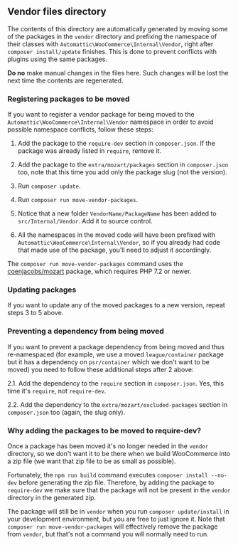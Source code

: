 ## Vendor files directory

The contents of this directory are automatically generated by moving some of the packages in the `vendor` directory and prefixing the namespace of their classes with `Automattic\WooCommerce\Internal\Vendor`, right after `composer install/update` finishes. This is done to prevent conflicts with plugins using the same packages.

**Do no** make manual changes in the files here. Such changes will be lost the next time the contents are regenerated.

### Registering packages to be moved

If you want to register a vendor package for being moved to the `Automattic\WooCommerce\Internal\Vendor` namespace in order to avoid possible namespace conflicts, follow these steps:

1. Add the package to the `require-dev` section in `composer.json`. If the package was already listed in `require`, remove it.

2. Add the package to the `extra/mozart/packages` section in `composer.json` too, note that this time you add only the package slug (not the version).

3. Run `composer update`.

4. Run `composer run move-vendor-packages`.

5. Notice that a new folder `VendorName/PackageName` has been added to `src/Internal/Vendor`. Add it to source control.

6. All the namespaces in the moved code will have been prefixed with `Automattic\WooCommerce\Internal\Vendor`, so if you already had code that made use of the package, you'll need to adjust it accordingly.

The `composer run move-vendor-packages` command uses the [coenjacobs/mozart](https://github.com/coenjacobs/mozart) package, which requires PHP 7.2 or newer.

### Updating packages

If you want to update any of the moved packages to a new version, repeat steps 3 to 5 above.

### Preventing a dependency from being moved

If you want to prevent a package dependency from being moved and thus re-namespaced (for example, we use a moved `league/container` package but it has a dependency on `psr/container` which we don't want to be moved) you need to follow these additional steps after 2 above:

2.1. Add the dependency to the `require` section in `composer.json`. Yes, this time it's `require`, not `require-dev`.

2.2. Add the dependency to the `extra/mozart/excluded-packages` section in `composer.json` too (again, the slug only).

### Why adding the packages to be moved to require-dev?

Once a package has been moved it's no longer needed in the `vendor` directory, so we don't want it to be there when we build WooCommerce into a zip file (we want that zip file to be as small as possible).

Fortunately, the `npm run build` command executes `composer install --no-dev` before generating the zip file. Therefore, by adding the package to `require-dev` we make sure that the package will not be present in the `vendor` directory in the generated zip. 

The package will still be in `vendor` when you run `composer update/install` in your development environment, but you are free to just ignore it. Note that `composer run move-vendor-packages` will effectively remove the package from `vendor`, but that's not a command you will normally need to run.

  

